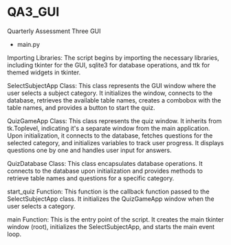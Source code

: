 # QA3_GUI
Quarterly Assessment Three GUI


- main.py

Importing Libraries: The script begins by importing the necessary libraries, including tkinter for the GUI, sqlite3 for database operations, and ttk for themed widgets in tkinter.

SelectSubjectApp Class: This class represents the GUI window where the user selects a subject category. It initializes the window, connects to the database, retrieves the available table names, creates a combobox with the table names, and provides a button to start the quiz.

QuizGameApp Class: This class represents the quiz window. It inherits from tk.Toplevel, indicating it's a separate window from the main application. Upon initialization, it connects to the database, fetches questions for the selected category, and initializes variables to track user progress. It displays questions one by one and handles user input for answers.

QuizDatabase Class: This class encapsulates database operations. It connects to the database upon initialization and provides methods to retrieve table names and questions for a specific category.

start_quiz Function: This function is the callback function passed to the SelectSubjectApp class. It initializes the QuizGameApp window when the user selects a category.

main Function: This is the entry point of the script. It creates the main tkinter window (root), initializes the SelectSubjectApp, and starts the main event loop.